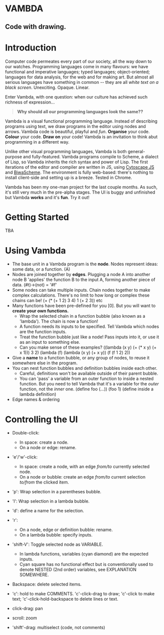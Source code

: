 # VAMBDA
## Code with drawing.

# Introduction

Computer code permeates every part of our society, all the way down to our watches. Programming languages come in many flavours: we have functional and imperative languages; typed languages; object-oriented; languages for data analysis, for the web and for making art. But almost all serious languages have something in common -- they are all _white text on a black screen_. Unexciting. Opaque. Linear.

Enter Vambda, with one question: when our culture has achieved such richness of expression...
>__Why should all our programming languages look the same??__

Vambda is a visual functional programming language. Instead of describing programs using text, we draw programs in the editor using nodes and arrows. Vambda code is beautiful, playful and _fun_. __Organise__ your code. __Colour__ your code. __Draw on__ your code! Vambda is an invitation to think abut programming in a different way.

Unlike other visual programming languages, Vambda is both general-purpose and fully-featured. Vambda programs compile to Scheme, a dialect of Lisp, so Vambda inherits the rich syntax and power of Lisp. The first iterations of the editor and compiler are written in JS, using [Cytoscape JS](http://js.cytoscape.org/ ) and [BiwaScheme](http://www.biwascheme.org/). The environment is fully web-based: there's nothing to install client-side and setting up is a breeze. Tested in Chrome.

Vambda has been my one-man project for the last couple months. As such, it's still very much in the pre-alpha stages. The UI is buggy and unfinished but Vambda __works__ and it's __fun__. Try it out!

# Getting Started

TBA

# Using Vambda

* The base unit in a Vambda program is the __node__. Nodes represent ideas: some data, or a function.
(A)
* Nodes are joined together by __edges__. Plugging a node A into another node B 'applies' the function B to the input A, forming another piece of data.
(#t)->(not) = '#f'
* Some nodes can take multiple inputs. Chain nodes together to make complex calculations. There's no limit to how long or complex these chains can be!
(+ (* (+ 1 2) 3 4) 1 (+ 2 3)) etc
* Many functions have been pre-defined for you [0]. But you will want to __create your own functions.__
  * Wrap the selected chain in a function bubble (also known as a 'lambda'). The chain is now a function!
  * A function needs its inputs to be specified. Tell Vambda which nodes are the function inputs.
  * Treat the function bubble just like a node! Pass inputs into it, or use it as an input to something else.
  * Can you make sense of these examples?
((lambda (x y) (+ (* x y) (+ x 1))) 3 2)   (lambda (f) (lambda (x y) (+ x y)) (f (f 1 2) 2))
* Give a __name__ to a function bubble, or any group of nodes, to reuse it somewhere else in the program.
* You can nest function bubbles and definition bubbles inside each other.
  * Careful, definitions won't be available outside of their parent bubble.
  * You can 'pass' a variable from an outer function to inside a nested function. But you need to tell Vambda that it's a variable for the _outer_ function, not the _inner_ one.
(define foo (...)) (foo 1)
(define inside a lambda definition)
* Edge names & ordering

# Controlling the UI

* Double-click:
  * In space: create a node.
  * On a node or edge: rename.
* 'e'/'w'-click:
  * In space: create a node, with an edge _from/to_ currently selected node.
  * On a node or bubble: create an edge _from/to_ current selection _to/from_ the clicked item.
* 'p': Wrap selection in a parentheses bubble.
* 'l': Wrap selection in a lambda bubble.
* 'd': define a name for the selection.
* 'r':
  * On a node, edge or definition bubble: rename.
  * On a lambda bubble: specify inputs.
* 'shift-V': Toggle selected node as VARIABLE.
  * In lambda functions, variables (cyan diamond) are the expected inputs.
  * Cyan square has no functional effect but is conventionally used to denote NESTED (2nd order) variables, see EXPLANATION SOMEWHERE.
* Backspace: delete selected items.
* 'c': hold to make COMMENTS. 'c'-click-drag to draw; 'c'-click to make text;
'c'-click-hold-backspace to delete lines or text.


* click-drag: pan
* scroll: zoom
* 'shift'-drag: multiselect (code, not comments)
